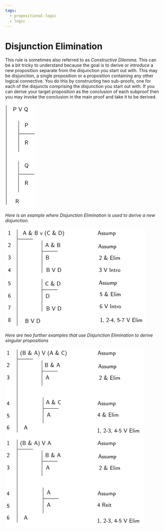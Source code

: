 ```yaml
---
tags:
  - propositional-logic
  - logic
---
```


# Disjunction Elimination

This rule is sometimes also referred to as _Constructive Dilemma_. This can be a
bit tricky to understand because the goal is to derive or _introduce_ a new
proposition separate from the disjunction you start out with. This may be
disjunction, a single proposition or a proposition containing any other logical
connective. You do this by constructing two sub-proofs, one for each of the
disjuncts comprising the disjunction you start out with. If you can derive your
target proposition as the conclusion of each subproof then you may invoke the
conclusion in the main proof and take it to be derived.

![](static/disjunc-elim.png)

_Here is an example where Disjunction Elimination is used to derive a new
disjunction._

![](static/proofs-drawio-Page-6.drawio.png)

_Here are two further examples that use Disjunction Elimination to derive
singular propositions_

![](static/ORelim1.png) ![](static/ORelim2.png)
